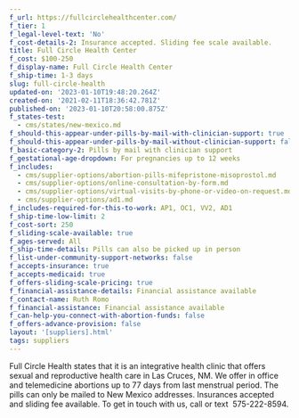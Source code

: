 ```yaml
---
f_url: https://fullcirclehealthcenter.com/
f_tier: 1
f_legal-level-text: 'No'
f_cost-details-2: Insurance accepted. Sliding fee scale available.
title: Full Circle Health Center
f_cost: $100-250
f_display-name: Full Circle Health Center
f_ship-time: 1-3 days
slug: full-circle-health
updated-on: '2023-01-10T19:48:20.264Z'
created-on: '2021-02-11T18:36:42.781Z'
published-on: '2023-01-10T20:58:00.875Z'
f_states-test:
  - cms/states/new-mexico.md
f_should-this-appear-under-pills-by-mail-with-clinician-support: true
f_should-this-appear-under-pills-by-mail-without-clinician-support: false
f_basic-category-2: Pills by mail with clinician support
f_gestational-age-dropdown: For pregnancies up to 12 weeks
f_includes:
  - cms/supplier-options/abortion-pills-mifepristone-misoprostol.md
  - cms/supplier-options/online-consultation-by-form.md
  - cms/supplier-options/virtual-visits-by-phone-or-video-on-request.md
  - cms/supplier-options/ad1.md
f_includes-required-for-this-to-work: AP1, OC1, VV2, AD1
f_ship-time-low-limit: 2
f_cost-sort: 250
f_sliding-scale-available: true
f_ages-served: All
f_ship-time-details: Pills can also be picked up in person
f_list-under-community-support-networks: false
f_accepts-insurance: true
f_accepts-medicaid: true
f_offers-sliding-scale-pricing: true
f_financial-assistance-details: Financial assistance available
f_contact-name: Ruth Romo
f_financial-assistance: Financial assistance available
f_can-help-you-connect-with-abortion-funds: false
f_offers-advance-provision: false
layout: '[suppliers].html'
tags: suppliers
---
```


Full Circle Health states that it is an integrative health clinic that offers sexual and reproductive health care in Las Cruces, NM. We offer in office and telemedicine abortions up to 77 days from last menstrual period. The pills can only be mailed to New Mexico addresses. Insurances accepted and sliding fee available. To get in touch with us, call or text  575-222-8594.

‍
